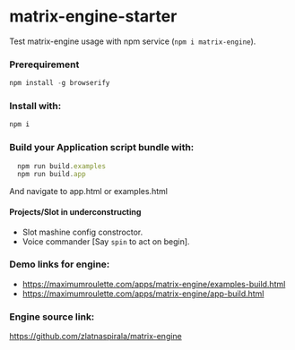 
# matrix-engine-starter
 Test matrix-engine usage with npm service (`npm i matrix-engine`).

### Prerequirement
```js
npm install -g browserify
```

### Install with:
```js
npm i
```

### Build your Application script bundle with:
```js
  npm run build.examples
  npm run build.app
```

And navigate to app.html or examples.html

#### Projects/Slot in underconstructing

 - Slot mashine config constroctor.
 - Voice commander [Say `spin` to act on begin].


### Demo links for engine:

 - https://maximumroulette.com/apps/matrix-engine/examples-build.html
 - https://maximumroulette.com/apps/matrix-engine/app-build.html


### Engine source link:
https://github.com/zlatnaspirala/matrix-engine
